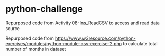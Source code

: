 # python-challenge

Repurposed code from Activity 08-Ins_ReadCSV to access and read data source

Repurposed code from https://www.w3resource.com/python-exercises/modules/python-module-csv-exercise-2.php to calculate total number of months in dataset

